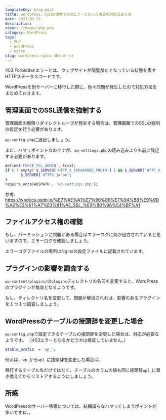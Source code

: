 ```yaml
---
templateKey: blog-post
title: wordpress、nginx環境で403エラーとなった場合の対処法まとめ
date: 2021-03-15
description:
cover: /images/php.png
category: WordPress
tags:
  - PHP
  - WordPress
  - nginx
slug: wordpress-nginx-403-error
---
```


403 Forbiddenエラーとは、ウェブサイトが閲覧禁止となっている状態を表すHTTPステータスコードです。

WordPressを別サーバーに移行した際に、色々問題が発生したので対処方法をまとめておきます。

## 管理画面でのSSL通信を強制する

管理画面の無限リダイレクトループが発生する場合は、管理画面でのSSLの強制の設定を行う必要があります。

`wp-config.php`に追記しましょう。

また、ハマリポイントなのですが、`wp-settings.php`の読み込みよりも前に設定する必要があります。

```bash
define('FORCE_SSL_ADMIN', true);
if ( ! empty( $_SERVER['HTTP_X_FORWARDED_PROTO'] ) && $_SERVER['HTTP_X_FORWARDED_PROTO'] == 'https' ) {
       $_SERVER['HTTPS']='on';
}
require_once(ABSPATH . 'wp-settings.php');
```

参考: <https://wpdocs.osdn.jp/%E7%AE%A1%E7%90%86%E7%94%BB%E9%9D%A2%E3%81%A7%E3%81%AE_SSL_%E9%80%9A%E4%BF%A1>

## ファイルアクセス権の確認

もし、パーミッションに問題がある場合はエラーログに何か出力されていると思いますので、エラーログを確認しましょう。

エラーログファイルの場所はNginxの設定ファイルに記載されています。

## プラグインの影響を調査する

`wp-content/plugins/`の`plugins`ディレクトリの名前を変更すると、WordPressのプラグインが無効となるようです。

もし、ディレクトリ名を変更して、問題が解消されれば、影響のあるプラグインを１つ１つ調査しましょう。

## WordPressのテーブルの接頭辞を変更した場合

`wp-config.php`で設定できるテーブルの接頭辞を変更した場合は、対応が必要なようです。
（403エラーとなるかどうかは検証していません。）

```bash
$table_prefix  = 'wp_';
```


例えば、`wp_`から`wp2_`に接頭辞を変更した場合は、

移行するテーブル名だけではなく、テーブルのカラムの値も同じ接頭辞`wp2_`に置き換えてからリストアするようにしましょう。

## 所感

WordPressのサーバー移管については、結構知らなハマってしまうポイントが多いですね。。